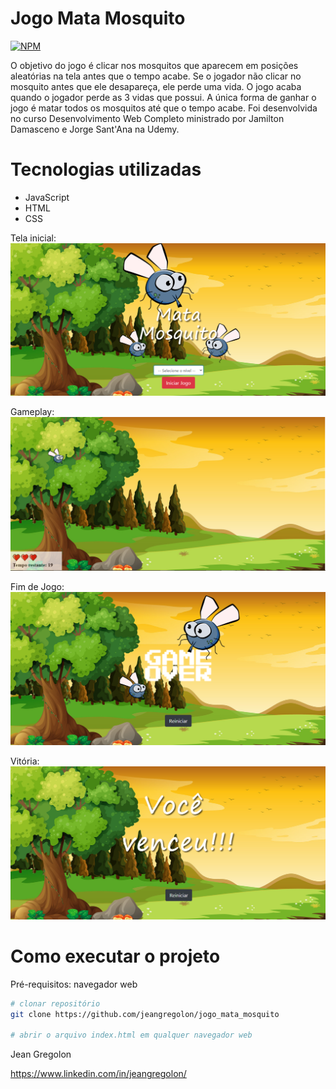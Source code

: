 # Jogo Mata Mosquito
[![NPM](https://img.shields.io/npm/l/react)](https://github.com/jeangregolon/jogo_mata_mosquito/blob/main/LICENSE)

O objetivo do jogo é clicar nos mosquitos que aparecem em posições aleatórias na tela antes que o tempo acabe. Se o jogador não clicar no mosquito antes que ele desapareça, ele perde uma vida. O jogo acaba quando o jogador perde as 3 vidas que possui. A única forma de ganhar o jogo é matar todos os mosquitos até que o tempo acabe. Foi desenvolvida no curso Desenvolvimento Web Completo ministrado por Jamilton Damasceno e Jorge Sant'Ana na Udemy.

# Tecnologias utilizadas
- JavaScript
- HTML 
- CSS 


Tela inicial:
![Tela Inicial](https://github.com/jeangregolon/assets/blob/main/mata-mosquito-inicial.png)


Gameplay:
![Tela Inicial](https://github.com/jeangregolon/assets/blob/main/mata-mosquito-gameplay.png)


Fim de Jogo:
![Tela Inicial](https://github.com/jeangregolon/assets/blob/main/mata-mosquito-game-over.png)


Vitória:
![Tela Inicial](https://github.com/jeangregolon/assets/blob/main/mata-mosquito-vitoria.png)

# Como executar o projeto
Pré-requisitos: navegador web

```bash
# clonar repositório
git clone https://github.com/jeangregolon/jogo_mata_mosquito

# abrir o arquivo index.html em qualquer navegador web

```


Jean Gregolon

https://www.linkedin.com/in/jeangregolon/
